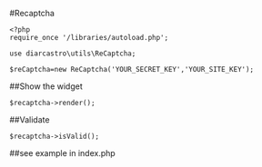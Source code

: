 #Recaptcha

````
<?php
require_once '/libraries/autoload.php';

use diarcastro\utils\ReCaptcha;

$reCaptcha=new ReCaptcha('YOUR_SECRET_KEY','YOUR_SITE_KEY');
````
##Show the widget
````
$recaptcha->render();
````

##Validate
````
$recaptcha->isValid();
````

##see example in index.php

